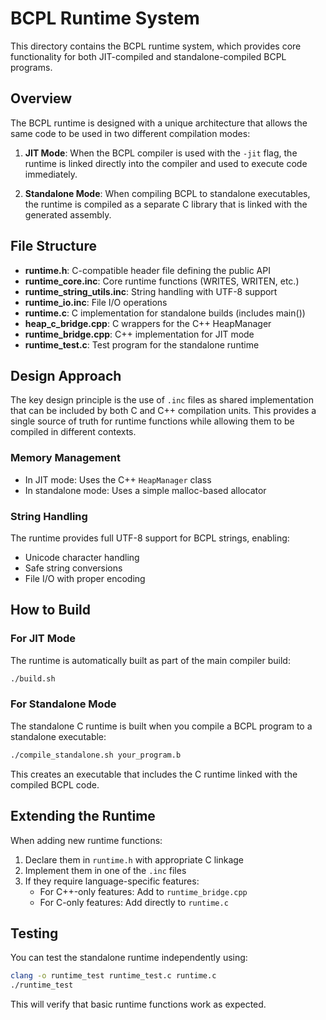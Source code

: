 # BCPL Runtime System

This directory contains the BCPL runtime system, which provides core functionality for both JIT-compiled and standalone-compiled BCPL programs.

## Overview

The BCPL runtime is designed with a unique architecture that allows the same code to be used in two different compilation modes:

1. **JIT Mode**: When the BCPL compiler is used with the `-jit` flag, the runtime is linked directly into the compiler and used to execute code immediately.

2. **Standalone Mode**: When compiling BCPL to standalone executables, the runtime is compiled as a separate C library that is linked with the generated assembly.

## File Structure

- **runtime.h**: C-compatible header file defining the public API
- **runtime_core.inc**: Core runtime functions (WRITES, WRITEN, etc.)
- **runtime_string_utils.inc**: String handling with UTF-8 support
- **runtime_io.inc**: File I/O operations
- **runtime.c**: C implementation for standalone builds (includes main())
- **heap_c_bridge.cpp**: C wrappers for the C++ HeapManager
- **runtime_bridge.cpp**: C++ implementation for JIT mode
- **runtime_test.c**: Test program for the standalone runtime

## Design Approach

The key design principle is the use of `.inc` files as shared implementation that can be included by both C and C++ compilation units. This provides a single source of truth for runtime functions while allowing them to be compiled in different contexts.

### Memory Management

- In JIT mode: Uses the C++ `HeapManager` class
- In standalone mode: Uses a simple malloc-based allocator

### String Handling

The runtime provides full UTF-8 support for BCPL strings, enabling:

- Unicode character handling
- Safe string conversions
- File I/O with proper encoding

## How to Build

### For JIT Mode

The runtime is automatically built as part of the main compiler build:

```sh
./build.sh
```

### For Standalone Mode

The standalone C runtime is built when you compile a BCPL program to a standalone executable:

```sh
./compile_standalone.sh your_program.b
```

This creates an executable that includes the C runtime linked with the compiled BCPL code.

## Extending the Runtime

When adding new runtime functions:

1. Declare them in `runtime.h` with appropriate C linkage
2. Implement them in one of the `.inc` files
3. If they require language-specific features:
   - For C++-only features: Add to `runtime_bridge.cpp`
   - For C-only features: Add directly to `runtime.c`

## Testing

You can test the standalone runtime independently using:

```sh
clang -o runtime_test runtime_test.c runtime.c
./runtime_test
```

This will verify that basic runtime functions work as expected.